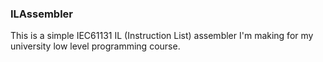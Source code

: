 ### ILAssembler

This is a simple IEC61131 IL (Instruction List) assembler I'm making for my university low level programming course.